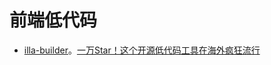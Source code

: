 # 前端低代码

* [illa-builder](https://github.com/illacloud/illa-builder)。[一万Star！这个开源低代码工具在海外疯狂流行](https://mp.weixin.qq.com/s?__biz=MzI2NzY3NDQzMg==&mid=2247488531&idx=2&sn=1dc4469971b3fcf447670e0519eacf74&chksm=eafa623cdd8deb2a920b56fac885770d12e816bcec8785a66b0611ec7d1460fd1b006a173614&mpshare=1&scene=1&srcid=01187UBjRSrvbRuN7SqD3qaY&sharer_shareinfo=154613024f17c1ac8ead0bb8085fbef9&sharer_shareinfo_first=ece551003aacfa13d2553edef65e82d6&version=4.1.10.99312&platform=mac#rd)